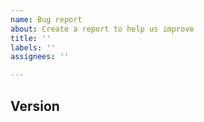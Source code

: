```yaml
---
name: Bug report
about: Create a report to help us improve
title: ''
labels: ''
assignees: ''

---
```


<!--
Thank you for reporting bugs. It will definitely improve our project.
Please write bug details here. If you have reproducible code, writing it together makes it easier to investigate.

```hcl
// Write code here
```

Also please share any additional context if you have, such as running in VS Code.
-->

## Version

<!--
It is a good practice to list the versions where the bug occurred.

Example:

```console
$ tflint -v
TFLint version 0.29.0
+ ruleset.aws (0.4.1-bundled)
$ terraform -v
Terraform v0.15.3
```
-->
